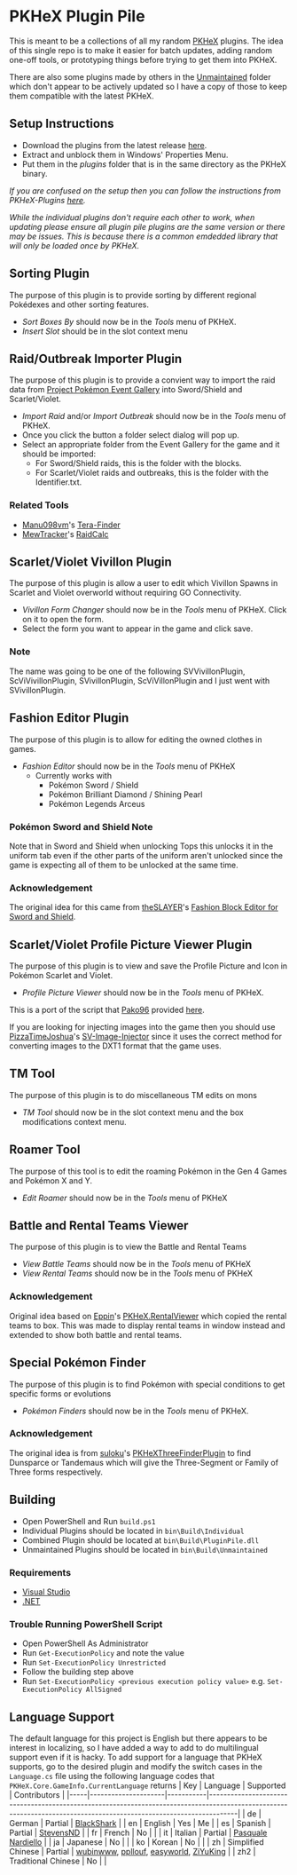 # PKHeX Plugin Pile
This is meant to be a collections of all my random [PKHeX](https://github.com/kwsch/PKHeX) plugins. The idea of this single repo is to make it easier for batch updates, adding random one-off tools, or prototyping things before trying to get them into PKHeX.

There are also some plugins made by others in the [Unmaintained](/Unmaintained/) folder which don't appear to be actively updated so I have a copy of those to keep them compatible with the latest PKHeX.

## Setup Instructions
- Download the plugins from the latest release [here](https://github.com/foohyfooh/PKHeXPluginPile/releases/latest).
- Extract and unblock them in Windows' Properties Menu.
- Put them in the *plugins* folder that is in the same directory as the PKHeX binary.

*If you are confused on the setup then you can follow the instructions from PKHeX-Plugins [here](https://github.com/architdate/PKHeX-Plugins/wiki/Installing-PKHeX-Plugins).*

*While the individual plugins don't require each other to work, when updating please ensure all plugin pile plugins are the same version or there may be issues. This is because there is a common emdedded library that will only be loaded once by PKHeX.*

## Sorting Plugin
The purpose of this plugin is to provide sorting by different regional Pokédexes and other sorting features.
- *Sort Boxes By* should now be in the *Tools* menu of PKHeX.
- *Insert Slot* should be in the slot context menu

## Raid/Outbreak Importer Plugin
The purpose of this plugin is to provide a convient way to import the raid data from [Project Pokémon Event Gallery](https://github.com/projectpokemon/EventsGallery) into Sword/Shield and Scarlet/Violet.
- *Import Raid* and/or *Import Outbreak* should now be in the *Tools* menu of PKHeX.
- Once you click the button a folder select dialog will pop up.
- Select an appropriate folder from the Event Gallery for the game and it should be imported:
  - For Sword/Shield raids, this is the folder with the blocks.
  - For Scarlet/Violet raids and outbreaks, this is the folder with the Identifier.txt.

### Related Tools
- [Manu098vm](https://github.com/Manu098vm)'s [Tera-Finder](https://github.com/Manu098vm/Tera-Finder)
- [MewTracker](https://github.com/MewTracker)'s [RaidCalc](https://github.com/MewTracker/sv-research)

## Scarlet/Violet Vivillon Plugin
The purpose of this plugin is allow a user to edit which Vivillon Spawns in Scarlet and Violet overworld without requiring GO Connectivity.
- *Vivillon Form Changer* should now be in the *Tools* menu of PKHeX. Click on it to open the form.
- Select the form you want to appear in the game and click save.

### Note
The name was going to be one of the following SVVivillonPlugin, ScViVivillonPlugin, SVivillonPlugin, ScViVillonPlugin and I just went with SVivillonPlugin.

## Fashion Editor Plugin
The purpose of this plugin is to allow for editing the owned clothes in games. <br>
- *Fashion Editor* should now be in the *Tools* menu of PKHeX
  - Currently works with
    - Pokémon Sword / Shield
    - Pokémon Brilliant Diamond / Shining  Pearl
    - Pokémon Legends Arceus

### Pokémon Sword and Shield Note
Note that in Sword and Shield when unlocking Tops this unlocks it in the uniform tab even if the other parts of the uniform aren't unlocked since the game is expecting all of them to be unlocked at the same time.

### Acknowledgement
The original idea for this came from [theSLAYER](https://projectpokemon.org/home/profile/1731-theslayer/)'s [Fashion Block Editor for Sword and Shield](https://projectpokemon.org/home/files/file/4384-fashion-block-viewer-and-editor-experimental/).

## Scarlet/Violet Profile Picture Viewer Plugin
The purpose of this plugin is to view and save the Profile Picture and Icon in Pokémon Scarlet and Violet.
- *Profile Picture Viewer* should now be in the *Tools* menu of PKHeX.

This is a port of the script that [Pako96](https://projectpokemon.org/home/profile/129441-pako96/) provided [here](https://projectpokemon.org/home/forums/topic/63327-scarletviolet-trainer-pictureicon-visualizer/).

If you are looking for injecting images into the game then you should use [PizzaTimeJoshua](https://github.com/PizzaTimeJoshua)'s [SV-Image-Injector](https://github.com/PizzaTimeJoshua/SV-Image-Injector) since it uses the correct method for converting images to the DXT1 format that the game uses.

## TM Tool
The purpose of this plugin is to do miscellaneous TM edits on mons
- *TM Tool* should now be in the slot context menu and the box modifications context menu.

## Roamer Tool
The purpose of this tool is to edit the roaming Pokémon in the Gen 4 Games and Pokémon X and Y.
- *Edit Roamer* should now be in the *Tools* menu of PKHeX

## Battle and Rental Teams Viewer
The purpose of this plugin is to view the Battle and Rental Teams
- *View Battle Teams* should now be in the *Tools* menu of PKHeX
- *View Rental Teams* should now be in the *Tools* menu of PKHeX

### Acknowledgement
Original idea based on [Eppin](https://github.com/Eppin)'s [PKHeX.RentalViewer](https://github.com/Eppin/PKHeX.RentalViewer) which copied the rental teams to box. This was made to display rental teams in window instead and extended to show both battle and rental teams.

## Special Pokémon Finder
The purpose of this plugin is to find Pokémon with special conditions to get specific forms or evolutions
- *Pokémon Finders* should now be in the *Tools* menu of PKHeX.

### Acknowledgement
The original idea is from [suloku](https://github.com/suloku)'s [PKHeXThreeFinderPlugin](https://github.com/suloku/PKHeXThreeFinderPlugin) to find Dunsparce or Tandemaus which will give the Three-Segment or Family of Three forms respectively.

## Building
- Open PowerShell and Run `build.ps1`
- Individual Plugins should be located in `bin\Build\Individual`
- Combined Plugin should be located at `bin\Build\PluginPile.dll`
- Unmaintained Plugins should be located in `bin\Build\Unmaintained`

### Requirements
- [Visual Studio](https://visualstudio.microsoft.com/)
- [.NET](https://dotnet.microsoft.com/)

### Trouble Running PowerShell Script
- Open PowerShell As Administrator
- Run `Get-ExecutionPolicy` and note the value
- Run `Set-ExecutionPolicy Unrestricted`
- Follow the building step above
- Run `Set-ExecutionPolicy <previous execution policy value>` e.g. `Set-ExecutionPolicy AllSigned`

## Language Support
The default language for this project is English but there appears to be interest in localizing, so I have added a way to add to do multilingual support even if it is hacky. To add support for a language that PKHeX supports, go to the desired plugin and modify the switch cases in the `Language.cs` file using the following language codes that `PKHeX.Core.GameInfo.CurrentLanguage` returns
| Key | Language            | Supported | Contributors                                                                                                                                                       |
|-----|---------------------|-----------|--------------------------------------------------------------------------------------------------------------------------------------------------------------------|
| de  | German              | Partial   | [BlackShark](https://github.com/Bl4ckSh4rk)                                                                                                                        |
| en  | English             | Yes       | Me                                                                                                                                                                 |
| es  | Spanish             | Partial   | [StevensND](https://github.com/StevensND)                                                                                                                          |
| fr  | French              | No        |                                                                                                                                                                    |
| it  | Italian             | Partial   | [Pasquale Nardiello](https://github.com/pasqualenardiello)                                                                                                         |
| ja  | Japanese            | No        |                                                                                                                                                                    |
| ko  | Korean              | No        |                                                                                                                                                                    |
| zh  | Simplified Chinese  | Partial   | [wubinwww](https://github.com/wubinwww), [ppllouf](https://github.com/ppllouf), [easyworld](https://github.com/easyworld), [ZiYuKing](https://github.com/ZiYuKing) |
| zh2 | Traditional Chinese | No        |                                                                                                                                                                    |
